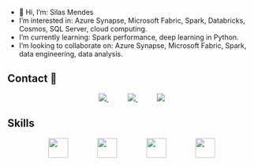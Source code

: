 - 👋 Hi, I’m: Silas Mendes
- I’m interested in: Azure Synapse, Microsoft Fabric, Spark, Databricks, Cosmos, SQL Server, cloud computing.
- I’m currently learning: Spark performance, deep learning in Python.
- I’m looking to collaborate on: Azure Synapse, Microsoft Fabric, Spark, data engineering, data analysis.
## Contact :iphone:

<p align="center">
    <a href="https://github.com/silasmendes">
        <img  src="https://img.shields.io/badge/github-%23100000.svg?&style=for-the-badge&logo=github&logoColor=white&link=mailto:https://github.com/silasmendes">
    </a>
    &nbsp;&nbsp;&nbsp;&nbsp;&nbsp;&nbsp;&nbsp;&nbsp;&nbsp;
    <a href="mailto:silasmendes@gmail.com">
        <img src="https://img.shields.io/badge/gmail-D14836?&style=for-the-badge&logo=gmail&logoColor=white&link=mailto:silasmendes@gmail.com">
    </a>
    &nbsp;&nbsp;&nbsp;&nbsp;&nbsp;&nbsp;&nbsp;&nbsp;&nbsp;
    <a href="https://www.linkedin.com/in/silasmendes">
        <img src="https://img.shields.io/badge/linkedin-%230077B5.svg?&style=for-the-badge&logo=linkedin&logoColor=white&link=mailto:https://www.linkedin.com/in/silasmendes/">
    </a>
</p>

## Skills
<p align="center">
    <img height="40" src="https://cdn.jsdelivr.net/gh/devicons/devicon/icons/azure/azure-original.svg">
    &nbsp;&nbsp;&nbsp;&nbsp;&nbsp;&nbsp;&nbsp;&nbsp;&nbsp;&nbsp;&nbsp;&nbsp;&nbsp;
    <img height="40" src="https://cdn.jsdelivr.net/gh/devicons/devicon/icons/python/python-original.svg">
    &nbsp;&nbsp;&nbsp;&nbsp;&nbsp;&nbsp;&nbsp;&nbsp;&nbsp;&nbsp;&nbsp;&nbsp;&nbsp;
    <img height="40" src="https://cdn.jsdelivr.net/gh/devicons/devicon/icons/pandas/pandas-original.svg">
    &nbsp;&nbsp;&nbsp;&nbsp;&nbsp;&nbsp;&nbsp;&nbsp;&nbsp;&nbsp;&nbsp;&nbsp;&nbsp;
    <img height="40" src="https://cdn.jsdelivr.net/gh/devicons/devicon/icons/vscode/vscode-original.svg">
   
</p>

<!---
silasmendes/silasmendes is a ✨ special ✨ repository because its `README.md` (this file) appears on your GitHub profile.
You can click the Preview link to take a look at your changes.
--->

